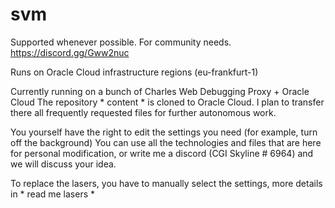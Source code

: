 # svm
Supported whenever possible. For community needs.
https://discord.gg/Gww2nuc

Runs on Oracle Cloud
   infrastructure regions (eu-frankfurt-1)

Currently running on a bunch of Charles Web Debugging Proxy + Oracle Cloud
The repository * content * is cloned to Oracle Cloud. I plan to transfer there all frequently requested files for further autonomous work.

You yourself have the right to edit the settings you need (for example, turn off the background)
You can use all the technologies and files that are here for personal modification, or write me a discord (CGI Skyline # 6964) and we will discuss your idea.

To replace the lasers, you have to manually select the settings, more details in * read me lasers *
